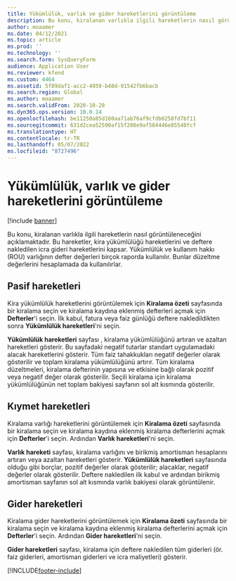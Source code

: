 ```yaml
---
title: Yükümlülük, varlık ve gider hareketlerini görüntüleme
description: Bu konu, kiralanan varlıkla ilgili hareketlerin nasıl görüntüleneceğini açıklamaktadır. Bu hareketler, kira yükümlülüğü hareketlerini ve deftere nakledilen icra gideri hareketlerini kapsar.
author: moaamer
ms.date: 04/12/2021
ms.topic: article
ms.prod: ''
ms.technology: ''
ms.search.form: SysQueryForm
audience: Application User
ms.reviewer: kfend
ms.custom: 4464
ms.assetid: 5f89daf1-acc2-4959-b48d-91542fb6bacb
ms.search.region: Global
ms.author: moaamer
ms.search.validFrom: 2020-10-28
ms.dyn365.ops.version: 10.0.14
ms.openlocfilehash: be11250a85d160aa71ab76af9cfdb0258fd7bf11
ms.sourcegitcommit: 631d2cea52590af15f208e9af584446e85540fcf
ms.translationtype: HT
ms.contentlocale: tr-TR
ms.lasthandoff: 05/07/2022
ms.locfileid: "8727496"
---
```

# <a name="view-liability-asset-and-expense-transactions"></a>Yükümlülük, varlık ve gider hareketlerini görüntüleme

[!include [banner](../includes/banner.md)]

Bu konu, kiralanan varlıkla ilgili hareketlerin nasıl görüntüleneceğini açıklamaktadır. Bu hareketler, kira yükümlülüğü hareketlerini ve deftere nakledilen icra gideri hareketlerini kapsar. Yükümlülük ve kullanım hakkı (ROU) varlığının defter değerleri birçok raporda kullanılır. Bunlar düzeltme değerlerini hesaplamada da kullanılırlar.

## <a name="liability-transactions"></a>Pasif hareketleri

Kira yükümlülük hareketlerini görüntülemek için **Kiralama özeti** sayfasında bir kiralama seçin ve kiralama kaydına eklenmiş defterleri açmak için **Defterler**'i seçin. İlk kabul, fatura veya faiz günlüğü deftere nakledildikten sonra **Yükümlülük hareketleri**'ni seçin.

**Yükümlülük hareketleri** sayfası , kiralama yükümlülüğünü artıran ve azaltan hareketleri gösterir. Bu sayfadaki negatif tutarlar standart uygulamadaki alacak hareketlerini gösterir. Tüm faiz tahakkukları negatif değerler olarak gösterilir ve toplam kiralama yükümlülüğünü artırır. Tüm kiralama düzeltmeleri, kiralama defterinin yapısına ve etkisine bağlı olarak pozitif veya negatif değer olarak gösterilir. Seçili kiralama için kiralama yükümlülüğünün net toplam bakiyesi sayfanın sol alt kısmında gösterilir.

## <a name="asset-transactions"></a>Kıymet hareketleri

Kiralama varlığı hareketlerini görüntülemek için **Kiralama özeti** sayfasında bir kiralama seçin ve kiralama kaydına eklenmiş kiralama defterlerini açmak için **Defterler**'i seçin. Ardından **Varlık hareketleri**'ni seçin.

**Varlık hareketi** sayfası, kiralama varlığını ve birikmiş amortisman hesaplarını artıran veya azaltan hareketleri gösterir. **Yükümlülük hareketleri** sayfasında olduğu gibi borçlar, pozitif değerler olarak gösterilir; alacaklar, negatif değerler olarak gösterilir. Deftere nakledilen ilk kabul ve ardından birikmiş amortisman sayfanın sol alt kısmında varlık bakiyesi olarak görüntülenir. 

## <a name="expenses-transactions"></a>Gider hareketleri

Kiralama gider hareketlerini görüntülemek için **Kiralama özeti** sayfasında bir kiralama seçin ve kiralama kaydına eklenmiş kiralama defterlerini açmak için **Defterler**'i seçin. Ardından **Gider hareketleri**'ni seçin.

**Gider hareketleri** sayfası, kiralama için deftere nakledilen tüm giderleri (ör. faiz giderleri, amortisman giderleri ve icra maliyetleri) gösterir.


[!INCLUDE[footer-include](../../includes/footer-banner.md)]
